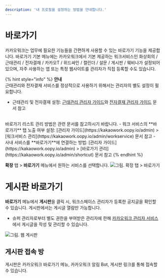 ```yaml
---
description: '내 프로필을 설정하는 방법을 안내합니다.'
---
```


# 바로가기

카카오워크는 업무에 필요한 기능들을 간편하게 사용할 수 있는 바로가기 기능을 제공합니다. 
바로가기 기본 메뉴에는 카카오워크에서 기본 제공하는 워크서비스인 화상회의 / 근태관리 / 전자결재 / 카카오T / 위드싸인 / 캘린더 / 설문 / 게시판 / 웨비나가 설정되어있으며, 자주 사용하는 앱 또는 특정 웹사이트를 관리자가 직접 등록할 수도 있습니다.

{% hint style="info" %}
**안내**<br>
근태관리와 전자결재 서비스를 정상적으로 사용하기 위해서는 관리자의 별도 설정이 필요합니다.
- 근태관리 및 전자결재 설정: [근태관리 관리자 가이드](https://workservice.oopy.io/schedule-admin)와 [전자결재 관리자 가이드](https://workservice.oopy.io/approval-admin) 문서 참고
<br>
바로가기 리스트 관리 방법은 관련 문서를 참고하시기 바랍니다.
- 워크 서비스의 **바로가기** 탭 노출 여부 설정: [관리자 가이드](https://kakaowork.oopy.io/admin) > [워크서비스 관리](https://kakaowork.oopy.io/admin/workservice) 문서 참고
- 사내 서비스를 **바로가기**에 연결하는 방법: [관리자 가이드](https://kakaowork.oopy.io/admin) > [바로가기 관리](https://kakaowork.oopy.io/admin/shortcut) 문서 참고
{% endhint %}


**확장** 탭 > **바로가기** 메뉴에서 원하는 서비스를 선택합니다.
![그림. 확장 탭 > 바로가기](https://s3-us-west-2.amazonaws.com/secure.notion-static.com/4bcca34b-04b3-4901-9e3a-e973712f2e88/%ED%99%95%EC%9E%A5_%ED%83%AD___%EB%B0%94%EB%A1%9C%EA%B0%80%EA%B8%B0_(1).png)

# 게시판 바로가기

**바로가기** 메뉴에서 **게시판**을 클릭 시, 워크스페이스 관리자가 등록한 공지글을 확인할 수 있습니다. 게시판에서는 게시글 열람만 가능합니다.
- 슈퍼 관리자로부터 별도 권한을 부여받은 관리자에 한해 [카카오워크 관리자 서비스](https://admin.kakaowork.com/)에서 게시글을 작성 및 관리할 수 있습니다.

![그림. 웹 게시판](https://s3-us-west-2.amazonaws.com/secure.notion-static.com/503e3759-7dbb-457c-a482-0e9af89c8e66/웹_게시판.png)


## 게시판 접속 방
게시판은 카카오워크 바로가기 메뉴, 카카오워크 알림 Bot, 게시판 링크를 통해 접속할 수 있습니다.